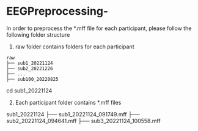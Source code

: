# EEGPreprocessing-

In order to preprocess the *.mff file for each participant, please follow the following folder structure

1. raw folder contains folders for each participant

```
raw  
├── sub1_20221124
├── sub2_20221226
├── ...
├── sub100_20220825

```
 

cd sub1_20221124

2. Each participant folder contains *.mff files

sub1_20221124 
├── sub1_20221124_091749.mff 
├── sub2_20221124_094641.mff 
├── sub3_20221124_100558.mff 
